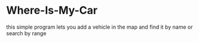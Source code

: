 # Where-Is-My-Car
this simple program lets you add a vehicle in the map and find it by name or search by range 

